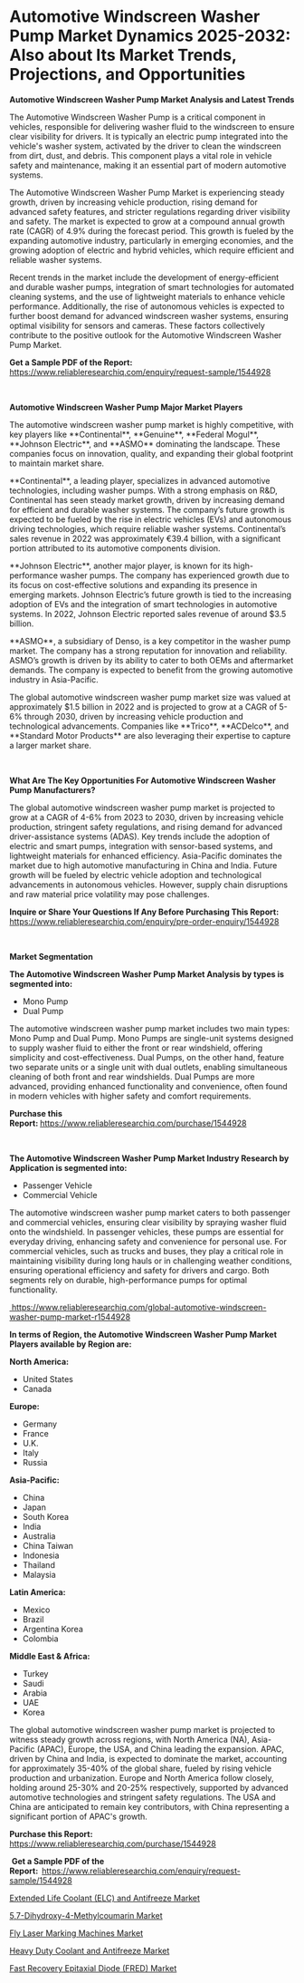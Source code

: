 <p><h1>Automotive Windscreen Washer Pump Market Dynamics 2025-2032: Also about Its Market Trends, Projections, and Opportunities</h1></p><p><strong>Automotive Windscreen Washer Pump Market Analysis and Latest Trends</strong></p>
<p><p>The Automotive Windscreen Washer Pump is a critical component in vehicles, responsible for delivering washer fluid to the windscreen to ensure clear visibility for drivers. It is typically an electric pump integrated into the vehicle's washer system, activated by the driver to clean the windscreen from dirt, dust, and debris. This component plays a vital role in vehicle safety and maintenance, making it an essential part of modern automotive systems.</p><p>The Automotive Windscreen Washer Pump Market is experiencing steady growth, driven by increasing vehicle production, rising demand for advanced safety features, and stricter regulations regarding driver visibility and safety. The market is expected to grow at a compound annual growth rate (CAGR) of 4.9% during the forecast period. This growth is fueled by the expanding automotive industry, particularly in emerging economies, and the growing adoption of electric and hybrid vehicles, which require efficient and reliable washer systems.</p><p>Recent trends in the market include the development of energy-efficient and durable washer pumps, integration of smart technologies for automated cleaning systems, and the use of lightweight materials to enhance vehicle performance. Additionally, the rise of autonomous vehicles is expected to further boost demand for advanced windscreen washer systems, ensuring optimal visibility for sensors and cameras. These factors collectively contribute to the positive outlook for the Automotive Windscreen Washer Pump Market.</p></p>
<p><strong>Get a Sample PDF of the Report:&nbsp;</strong> <a href="https://www.reliableresearchiq.com/enquiry/request-sample/1544928?utm_campaign=114&utm_medium=2&utm_source=Github&utm_content=ia&utm_term=23012025&utm_id=automotive-windscreen-washer-pump">https://www.reliableresearchiq.com/enquiry/request-sample/1544928</a></p>
<p>&nbsp;</p>
<p><strong>Automotive Windscreen Washer Pump Major Market Players</strong></p>
<p><p>The automotive windscreen washer pump market is highly competitive, with key players like **Continental**, **Genuine**, **Federal Mogul**, **Johnson Electric**, and **ASMO** dominating the landscape. These companies focus on innovation, quality, and expanding their global footprint to maintain market share.</p><p>**Continental**, a leading player, specializes in advanced automotive technologies, including washer pumps. With a strong emphasis on R&D, Continental has seen steady market growth, driven by increasing demand for efficient and durable washer systems. The company’s future growth is expected to be fueled by the rise in electric vehicles (EVs) and autonomous driving technologies, which require reliable washer systems. Continental’s sales revenue in 2022 was approximately €39.4 billion, with a significant portion attributed to its automotive components division.</p><p>**Johnson Electric**, another major player, is known for its high-performance washer pumps. The company has experienced growth due to its focus on cost-effective solutions and expanding its presence in emerging markets. Johnson Electric’s future growth is tied to the increasing adoption of EVs and the integration of smart technologies in automotive systems. In 2022, Johnson Electric reported sales revenue of around $3.5 billion.</p><p>**ASMO**, a subsidiary of Denso, is a key competitor in the washer pump market. The company has a strong reputation for innovation and reliability. ASMO’s growth is driven by its ability to cater to both OEMs and aftermarket demands. The company is expected to benefit from the growing automotive industry in Asia-Pacific.</p><p>The global automotive windscreen washer pump market size was valued at approximately $1.5 billion in 2022 and is projected to grow at a CAGR of 5-6% through 2030, driven by increasing vehicle production and technological advancements. Companies like **Trico**, **ACDelco**, and **Standard Motor Products** are also leveraging their expertise to capture a larger market share.</p></p>
<p>&nbsp;</p>
<p><strong>What Are The Key Opportunities For Automotive Windscreen Washer Pump Manufacturers?</strong></p>
<p><p>The global automotive windscreen washer pump market is projected to grow at a CAGR of 4-6% from 2023 to 2030, driven by increasing vehicle production, stringent safety regulations, and rising demand for advanced driver-assistance systems (ADAS). Key trends include the adoption of electric and smart pumps, integration with sensor-based systems, and lightweight materials for enhanced efficiency. Asia-Pacific dominates the market due to high automotive manufacturing in China and India. Future growth will be fueled by electric vehicle adoption and technological advancements in autonomous vehicles. However, supply chain disruptions and raw material price volatility may pose challenges.</p></p>
<p><strong>Inquire or Share Your Questions If Any Before Purchasing This Report:</strong> <a href="https://www.reliableresearchiq.com/enquiry/pre-order-enquiry/1544928?utm_campaign=114&utm_medium=2&utm_source=Github&utm_content=ia&utm_term=23012025&utm_id=automotive-windscreen-washer-pump">https://www.reliableresearchiq.com/enquiry/pre-order-enquiry/1544928</a></p>
<p>&nbsp;</p>
<p><strong>Market Segmentation</strong></p>
<p><strong>The Automotive Windscreen Washer Pump Market Analysis by types is segmented into:</strong></p>
<p><ul><li>Mono Pump</li><li>Dual Pump</li></ul></p>
<p><p>The automotive windscreen washer pump market includes two main types: Mono Pump and Dual Pump. Mono Pumps are single-unit systems designed to supply washer fluid to either the front or rear windshield, offering simplicity and cost-effectiveness. Dual Pumps, on the other hand, feature two separate units or a single unit with dual outlets, enabling simultaneous cleaning of both front and rear windshields. Dual Pumps are more advanced, providing enhanced functionality and convenience, often found in modern vehicles with higher safety and comfort requirements.</p></p>
<p><strong>Purchase this Report:&nbsp;</strong><a href="https://www.reliableresearchiq.com/purchase/1544928?utm_campaign=114&utm_medium=2&utm_source=Github&utm_content=ia&utm_term=23012025&utm_id=automotive-windscreen-washer-pump">https://www.reliableresearchiq.com/purchase/1544928</a></p>
<p>&nbsp;</p>
<p><strong>The Automotive Windscreen Washer Pump Market Industry Research by Application is segmented into:</strong></p>
<p><ul><li>Passenger Vehicle</li><li>Commercial Vehicle</li></ul></p>
<p><p>The automotive windscreen washer pump market caters to both passenger and commercial vehicles, ensuring clear visibility by spraying washer fluid onto the windshield. In passenger vehicles, these pumps are essential for everyday driving, enhancing safety and convenience for personal use. For commercial vehicles, such as trucks and buses, they play a critical role in maintaining visibility during long hauls or in challenging weather conditions, ensuring operational efficiency and safety for drivers and cargo. Both segments rely on durable, high-performance pumps for optimal functionality.</p></p>
<p><a href="https://www.reliableresearchiq.com/global-automotive-windscreen-washer-pump-market-r1544928?utm_campaign=114&utm_medium=2&utm_source=Github&utm_content=ia&utm_term=23012025&utm_id=automotive-windscreen-washer-pump">&nbsp;https://www.reliableresearchiq.com/global-automotive-windscreen-washer-pump-market-r1544928</a></p>
<p><strong>In terms of Region, the Automotive Windscreen Washer Pump Market Players available by Region are:</strong></p>
<p>
    <p> <strong> North America: </strong>
        <ul>
            <li>United States</li>
            <li>Canada</li>
        </ul>
        </p> 
    <p> <strong> Europe: </strong>
        <ul>
            <li>Germany</li>
            <li>France</li>
            <li>U.K.</li>
            <li>Italy</li>
            <li>Russia</li>
        </ul>
        </p> 
    <p> <strong> Asia-Pacific: </strong>
        <ul>
            <li>China</li>
            <li>Japan</li>
            <li>South Korea</li>
            <li>India</li>
            <li>Australia</li>
            <li>China Taiwan</li>
            <li>Indonesia</li>
            <li>Thailand</li>
            <li>Malaysia</li>
        </ul>
        </p> 
    <p> <strong> Latin America: </strong>
        <ul>
            <li>Mexico</li>
            <li>Brazil</li>
            <li>Argentina Korea</li>
            <li>Colombia</li>
        </ul>
        </p> 
    <p> <strong> Middle East & Africa: </strong>
        <ul>
            <li>Turkey</li>
            <li>Saudi</li>
            <li>Arabia</li>
            <li>UAE</li>
            <li>Korea</li>
        </ul>
    </p>
    </p>
<p><p>The global automotive windscreen washer pump market is projected to witness steady growth across regions, with North America (NA), Asia-Pacific (APAC), Europe, the USA, and China leading the expansion. APAC, driven by China and India, is expected to dominate the market, accounting for approximately 35-40% of the global share, fueled by rising vehicle production and urbanization. Europe and North America follow closely, holding around 25-30% and 20-25% respectively, supported by advanced automotive technologies and stringent safety regulations. The USA and China are anticipated to remain key contributors, with China representing a significant portion of APAC's growth.</p></p>
<p><strong>Purchase this Report: </strong><a href="https://www.reliableresearchiq.com/purchase/1544928?utm_campaign=114&utm_medium=2&utm_source=Github&utm_content=ia&utm_term=23012025&utm_id=automotive-windscreen-washer-pump">https://www.reliableresearchiq.com/purchase/1544928</a></p>
<p>&nbsp;<strong>Get a Sample PDF of the Report:&nbsp;&nbsp;</strong><a href="https://www.reliableresearchiq.com/enquiry/request-sample/1544928?utm_campaign=114&utm_medium=2&utm_source=Github&utm_content=ia&utm_term=23012025&utm_id=automotive-windscreen-washer-pump">https://www.reliableresearchiq.com/enquiry/request-sample/1544928</a></p>
<p><strong></strong></p>
<p><p><a href="https://github.com/donnettaletizia/Market-Research-Report-List-1/blob/main/extended-life-coolant-elc-and-antifreeze-market.md?utm_campaign=114&utm_medium=2&utm_source=Github&utm_content=ia&utm_term=23012025&utm_id=automotive-windscreen-washer-pump">Extended Life Coolant (ELC) and Antifreeze Market</a></p><p><a href="https://www.linkedin.com/pulse/57-dihydroxy-4-methylcoumarin-market-insights-provide-historical-xvbqf?utm_campaign=114&utm_medium=2&utm_source=Github&utm_content=ia&utm_term=23012025&utm_id=automotive-windscreen-washer-pump">5,7-Dihydroxy-4-Methylcoumarin Market</a></p><p><a href="https://www.linkedin.com/pulse/growing-demand-fly-laser-marking-machines-market-forecasting-l5qzf?utm_campaign=114&utm_medium=2&utm_source=Github&utm_content=ia&utm_term=23012025&utm_id=automotive-windscreen-washer-pump">Fly Laser Marking Machines Market</a></p><p><a href="https://github.com/bogganbillie6969/Market-Research-Report-List-1/blob/main/heavy-duty-coolant-and-antifreeze-market.md?utm_campaign=114&utm_medium=2&utm_source=Github&utm_content=ia&utm_term=23012025&utm_id=automotive-windscreen-washer-pump">Heavy Duty Coolant and Antifreeze Market</a></p><p><a href="https://www.linkedin.com/pulse/theglobal-fast-recovery-epitaxial-diode-fred-market-sizeenormousand-yvnpf?utm_campaign=114&utm_medium=2&utm_source=Github&utm_content=ia&utm_term=23012025&utm_id=automotive-windscreen-washer-pump">Fast Recovery Epitaxial Diode (FRED) Market</a></p></p>